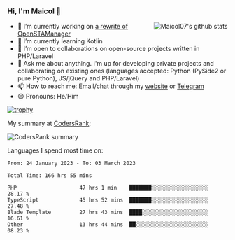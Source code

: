 ### Hi, I'm Maicol 👋
<img align="right" src="https://github-readme-stats.vercel.app/api?username=maicol07&count_private=true&count_private=true&show_icons=true" alt="Maicol07's github stats">

- 🔭 I’m currently working on [a rewrite of OpenSTAManager](https://github.com/Dasc3er/openstamanager/tree/rewrite)
- 🌱 I’m currently learning Kotlin
- 👯 I’m open to collaborations on open-source projects written in PHP/Laravel
- 💬 Ask me about anything. I'm up for developing private projects and collaborating on existing ones (languages accepted: Python (PySide2 or pure Python), JS/jQuery and PHP/Laravel)
- 📫 How to reach me: Email/chat through my [website](https://maicol07.it) or [Telegram](https://telegram.me/maicol07)
- 😄 Pronouns: He/Him

[![trophy](https://github-profile-trophy.vercel.app/?username=maicol07)](https://github.com/ryo-ma/github-profile-trophy)

My summary at [CodersRank](https://codersrank.io):

![CodersRank summary](https://cr-ss-service.azurewebsites.net/api/ScreenShot?widget=summary&username=maicol07&badges=3&show-avatar=true&style=--header-bg-color:%23000;--border-radius:16px)

Languages I spend most time on:
<!--START_SECTION:waka-->

```text
From: 24 January 2023 - To: 03 March 2023

Total Time: 166 hrs 55 mins

PHP                    47 hrs 1 min    ███████░░░░░░░░░░░░░░░░░░   28.17 %
TypeScript             45 hrs 52 mins  ███████░░░░░░░░░░░░░░░░░░   27.48 %
Blade Template         27 hrs 43 mins  ████░░░░░░░░░░░░░░░░░░░░░   16.61 %
Other                  13 hrs 44 mins  ██░░░░░░░░░░░░░░░░░░░░░░░   08.23 %
```

<!--END_SECTION:waka-->
